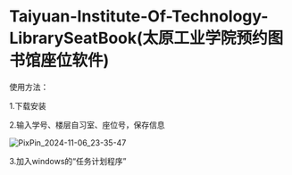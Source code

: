 # Taiyuan-Institute-Of-Technology-LibrarySeatBook(太原工业学院预约图书馆座位软件)

 使用方法：

1.下载安装

2.输入学号、楼层自习室、座位号，保存信息

![PixPin_2024-11-06_23-35-47](D:/Desktop/PixPin_2024-11-06_23-35-47.png)

3.加入windows的“任务计划程序”

